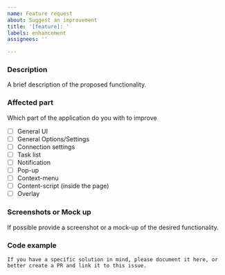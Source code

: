 ```yaml
---
name: Feature request
about: Suggest an improvement
title: '[feature]: '
labels: enhancement
assignees: ''

---
```


<!-- Thanks for creating a feature request ! Please detail as much as possible the desired functionality. -->

### Description

A brief description of the proposed functionality.

### Affected part

Which part of the application do you with to improve

- [ ] General UI
- [ ] General Options/Settings
- [ ] Connection settings
- [ ] Task list
- [ ] Notification
- [ ] Pop-up
- [ ] Context-menu
- [ ] Content-script (inside the page)
- [ ] Overlay

### Screenshots or Mock up

If possible provide a screenshot or a mock-up of the desired functionality.

### Code example

```
If you have a specific solution in mind, please document it here, or better create a PR and link it to this issue.
```


<!-- If you are enjoying the extension, please leave a review in the extension store ! -->
